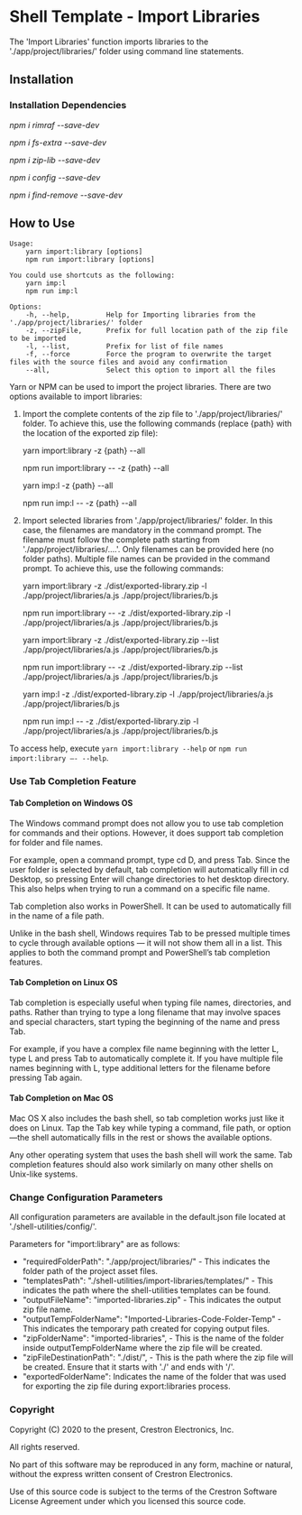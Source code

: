 # Shell Template - Import Libraries

The 'Import Libraries' function imports libraries to the './app/project/libraries/' folder using command line statements.
 
## Installation

### Installation Dependencies

*npm i rimraf --save-dev*

*npm i fs-extra --save-dev*

*npm i zip-lib --save-dev*

*npm i config --save-dev*

*npm i find-remove --save-dev*

## How to Use

```
Usage: 
    yarn import:library [options]
    npm run import:library [options]

You could use shortcuts as the following:
    yarn imp:l
    npm run imp:l

Options:
    -h, --help,         Help for Importing libraries from the './app/project/libraries/' folder
    -z, --zipFile,      Prefix for full location path of the zip file to be imported
    -l, --list,         Prefix for list of file names
    -f, --force         Force the program to overwrite the target files with the source files and avoid any confirmation
    --all,              Select this option to import all the files

```

Yarn or NPM can be used to import the project libraries. There are two options available to import libraries:

1. Import the complete contents of the zip file to './app/project/libraries/' folder. To achieve this, use the following commands (replace {path} with the location of the exported zip file):

    yarn import:library -z {path} --all 

    npm run import:library -- -z {path} --all 

    yarn imp:l -z {path} --all 

    npm run imp:l -- -z {path} --all 

2. Import selected libraries from './app/project/libraries/' folder. In this case, the filenames are mandatory in the command prompt. The filename must follow the complete path starting from './app/project/libraries/....'. Only filenames can be provided here (no folder paths). Multiple file names can be provided in the command prompt. To achieve this, use the following commands:

    yarn import:library -z ./dist/exported-library.zip -l ./app/project/libraries/a.js ./app/project/libraries/b.js

    npm run import:library -- -z ./dist/exported-library.zip -l ./app/project/libraries/a.js ./app/project/libraries/b.js

    yarn import:library -z ./dist/exported-library.zip --list ./app/project/libraries/a.js ./app/project/libraries/b.js

    npm run import:library -- -z ./dist/exported-library.zip --list ./app/project/libraries/a.js ./app/project/libraries/b.js

    yarn imp:l -z ./dist/exported-library.zip -l ./app/project/libraries/a.js ./app/project/libraries/b.js

    npm run imp:l -- -z ./dist/exported-library.zip -l ./app/project/libraries/a.js ./app/project/libraries/b.js

To access help, execute `yarn import:library --help` or `npm run import:library –- --help`.


### Use Tab Completion Feature

#### Tab Completion on Windows OS
The Windows command prompt does not allow you to use tab completion for commands and their options. However, it does support tab completion for folder and file names.

For example, open a command prompt, type cd D, and press Tab.  Since the user folder is selected by default, tab completion will automatically fill in cd Desktop, so pressing Enter will change directories to het desktop directory. This also helps when trying to run a command on a specific file name.

Tab completion also works in PowerShell. It can be used to automatically fill in the name of a file path.

Unlike in the bash shell, Windows requires Tab to be pressed multiple times to cycle through available options — it will not show them all in a list. This applies to both the command prompt and PowerShell’s tab completion features.

#### Tab Completion on Linux OS
Tab completion is especially useful when typing file names, directories, and paths. Rather than trying to type a long filename that may involve spaces and special characters, start typing the beginning of the name and press Tab.

For example, if you have a complex file name beginning with the letter L, type L and press Tab to automatically complete it. If you have multiple file names beginning with L, type additional letters for the filename before pressing Tab again.

#### Tab Completion on Mac OS
Mac OS X also includes the bash shell, so tab completion works just like it does on Linux. Tap the Tab key while typing a command, file path, or option—the shell automatically fills in the rest or shows the available options.

Any other operating system that uses the bash shell will work the same. Tab completion features should also work similarly on many other shells on Unix-like systems.

### Change Configuration Parameters

All configuration parameters are available in the default.json file located at './shell-utilities/config/'.

Parameters for "import:library" are as follows:
- "requiredFolderPath": "./app/project/libraries/" - This indicates the folder path of the project asset files.
- "templatesPath": "./shell-utilities/import-libraries/templates/" - This indicates the path where  the shell-utilities templates can be found.
- "outputFileName": "imported-libraries.zip" - This indicates the output zip file name.
- "outputTempFolderName": "Imported-Libraries-Code-Folder-Temp" - This indicates the temporary path created for copying output files.
- "zipFolderName": "imported-libraries", - This is the name of the folder inside outputTempFolderName where the zip file will be created.
- "zipFileDestinationPath": "./dist/", - This is the path where the zip file will be created. Ensure that it starts with './' and ends with '/'.
- "exportedFolderName": Indicates the name of the folder that was used for exporting the zip file during export:libraries process.

### Copyright
Copyright (C) 2020 to the present, Crestron Electronics, Inc.

All rights reserved.

No part of this software may be reproduced in any form, machine
or natural, without the express written consent of Crestron Electronics.

Use of this source code is subject to the terms of the Crestron Software License Agreement 
under which you licensed this source code. 